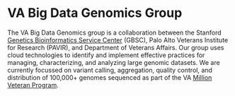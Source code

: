 # VA Big Data Genomics Group

The VA Big Data Genomics group is a collaboration between the Stanford [Genetics Bioinformatics Service Center](https://med.stanford.edu/gbsc.html) (GBSC), Palo Alto Veterans Institute for Research (PAVIR), and Department of Veterans Affairs. Our group uses cloud technologies to identify and implement effective practices for managing, characterizing, and analyzing large genomic datasets. We are currently focussed on variant calling, aggregation, quality control, and distribution of 100,000+ genomes sequenced as part of the VA [Million Veteran Program](https://www.research.va.gov/mvp/).
